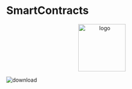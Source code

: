 # SmartContracts

<p align="center">
        <img src="https://s2.coinmarketcap.com/static/img/coins/64x64/7743.png" alt="logo" width="125"/>
    </a>
    
<p/>

![download](https://user-images.githubusercontent.com/76250515/135490126-99c201c8-c565-4a14-b1c9-636bde637e43.png)
